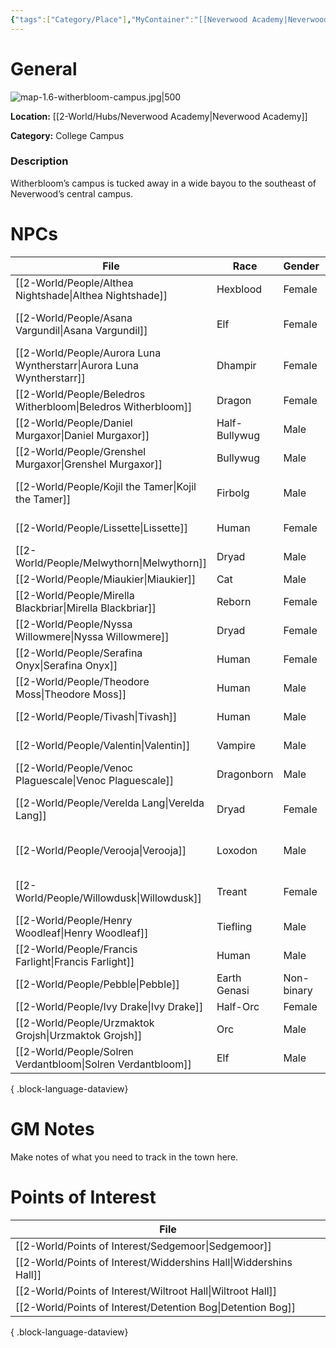 ```yaml
---
{"tags":["Category/Place"],"MyContainer":"[[Neverwood Academy|Neverwood Academy]]","MyCategory":"College Campus","obsidianUIMode":"preview","image":"map-1.6-witherbloom-campus.jpg","dg-publish":true,"dg-path":"World/Places/Witherbloom Campus.md","permalink":"/world/places/witherbloom-campus/","dgPassFrontmatter":true,"updated":"2025-09-29T14:39:00.000+01:00"}
---
```



# General

![map-1.6-witherbloom-campus.jpg|500](/img/user/z_Assets/Campus%20Maps/map-1.6-witherbloom-campus.jpg)

**Location:** [[2-World/Hubs/Neverwood Academy\|Neverwood Academy]]

**Category:** College Campus

### Description
Witherbloom’s campus is tucked away in a wide bayou to the southeast of Neverwood’s central campus.

# NPCs

| File                                                                     | Race          | Gender     | Role                |
| ------------------------------------------------------------------------ | ------------- | ---------- | ------------------- |
| [[2-World/People/Althea Nightshade\|Althea Nightshade]]               | Hexblood      | Female     | Student             |
| [[2-World/People/Asana Vargundil\|Asana Vargundil]]                   | Elf           | Female     | Professor of Growth |
| [[2-World/People/Aurora Luna Wyntherstarr\|Aurora Luna Wyntherstarr]] | Dhampir       | Female     | Student             |
| [[2-World/People/Beledros Witherbloom\|Beledros Witherbloom]]         | Dragon        | Female     | Founder Dragon      |
| [[2-World/People/Daniel Murgaxor\|Daniel Murgaxor]]                   | Half-Bullywug | Male       | Alumni              |
| [[2-World/People/Grenshel Murgaxor\|Grenshel Murgaxor]]               | Bullywug      | Male       | Alumni              |
| [[2-World/People/Kojil the Tamer\|Kojil the Tamer]]                   | Firbolg       | Male       | Professor of Growth |
| [[2-World/People/Lissette\|Lissette]]                                 | Human         | Female     | College Dean        |
| [[2-World/People/Melwythorn\|Melwythorn]]                             | Dryad         | Male       | Student             |
| [[2-World/People/Miaukier\|Miaukier]]                                 | Cat           | Male       | Other               |
| [[2-World/People/Mirella Blackbriar\|Mirella Blackbriar]]             | Reborn        | Female     | Student             |
| [[2-World/People/Nyssa Willowmere\|Nyssa Willowmere]]                 | Dryad         | Female     | Student             |
| [[2-World/People/Serafina Onyx\|Serafina Onyx]]                       | Human         | Female     | Professor of Decay  |
| [[2-World/People/Theodore Moss\|Theodore Moss]]                       | Human         | Male       | Veteran             |
| [[2-World/People/Tivash\|Tivash]]                                     | Human         | Male       | Professor of Decay  |
| [[2-World/People/Valentin\|Valentin]]                                 | Vampire       | Male       | College Dean        |
| [[2-World/People/Venoc Plaguescale\|Venoc Plaguescale]]               | Dragonborn    | Male       | Professor of Decay  |
| [[2-World/People/Verelda Lang\|Verelda Lang]]                         | Dryad         | Female     | Professor of Growth |
| [[2-World/People/Verooja\|Verooja]]                                   | Loxodon       | Male       | Professor of Growth |
| [[2-World/People/Willowdusk\|Willowdusk]]                             | Treant        | Female     | Professor of Growth |
| [[2-World/People/Henry Woodleaf\|Henry Woodleaf]]                     | Tiefling      | Male       | Student             |
| [[2-World/People/Francis Farlight\|Francis Farlight]]                 | Human         | Male       | Student             |
| [[2-World/People/Pebble\|Pebble]]                                     | Earth Genasi  | Non-binary | Student             |
| [[2-World/People/Ivy Drake\|Ivy Drake]]                               | Half-Orc      | Female     | Student             |
| [[2-World/People/Urzmaktok Grojsh\|Urzmaktok Grojsh]]                 | Orc           | Male       | Student             |
| [[2-World/People/Solren Verdantbloom\|Solren Verdantbloom]]           | Elf           | Male       | Student             |

{ .block-language-dataview}

# GM Notes

Make notes of what you need to track in the town here. 


# Points of Interest

| File                                                                 |
| -------------------------------------------------------------------- |
| [[2-World/Points of Interest/Sedgemoor\|Sedgemoor]]               |
| [[2-World/Points of Interest/Widdershins Hall\|Widdershins Hall]] |
| [[2-World/Points of Interest/Wiltroot Hall\|Wiltroot Hall]]       |
| [[2-World/Points of Interest/Detention Bog\|Detention Bog]]       |

{ .block-language-dataview}
